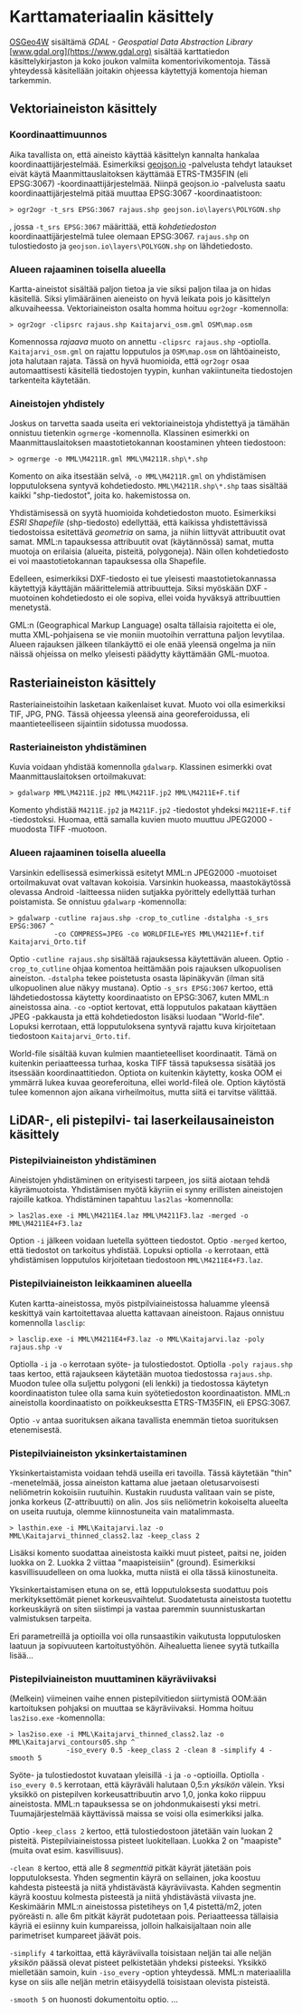 # Karttamateriaalin käsittely

[OSGeo4W](https://trac.osgeo.org/osgeo4w/) sisältämä *GDAL - Geospatial Data Abstraction Library*
[www.gdal.org](https://www.gdal.org) sisältää karttatiedon käsittelykirjaston ja koko joukon
valmiita komentorivikomentoja. Tässä yhteydessä käsitellään joitakin ohjeessa käytettyjä komentoja
hieman tarkemmin.

## Vektoriaineiston käsittely

### Koordinaattimuunnos

Aika tavallista on, että aineisto käyttää käsittelyn kannalta hankalaa koordinaattijärjestelmää.
Esimerkiksi [geojson.io](https://geojson.io) -palvelusta tehdyt lataukset eivät käytä
Maanmittauslaitoksen käyttämää ETRS-TM35FIN (eli EPSG:3067) -koordinaattijärjestelmää. Niinpä
geojson.io -palvelusta saatu koordinaattijärjestelmä pitää muuttaa EPSG:3067 -koordinaatistoon:

```
> ogr2ogr -t_srs EPSG:3067 rajaus.shp geojson.io\layers\POLYGON.shp
```

, jossa `-t_srs EPSG:3067` määrittää, että *kohdetiedoston* koordinaattijärjestelmä tulee olemaan EPSG:3067.
`rajaus.shp` on tulostiedosto ja `geojson.io\layers\POLYGON.shp` on lähdetiedosto.

### Alueen rajaaminen toisella alueella

Kartta-aineistot sisältää paljon tietoa ja vie siksi paljon tilaa ja on hidas käsitellä. Siksi ylimääräinen
aieneisto on hyvä leikata pois jo käsittelyn alkuvaiheessa. Vektoriaineiston osalta homma hoituu `ogr2ogr`
-komennolla:

```
> ogr2ogr -clipsrc rajaus.shp Kaitajarvi_osm.gml OSM\map.osm
```

Komennossa *rajaava* muoto on annettu `-clipsrc rajaus.shp` -optiolla. `Kaitajarvi_osm.gml` on rajattu
lopputulos ja `OSM\map.osm` on lähtöaineisto, jota halutaan rajata. Tässä on hyvä huomioida, että `ogr2ogr`
osaa automaattisesti käsitellä tiedostojen tyypin, kunhan vakiintuneita tiedostojen tarkenteita käytetään.

### Aineistojen yhdistely

Joskus on tarvetta saada useita eri vektoriaineistoja yhdistettyä ja tämähän onnistuu tietenkin `ogrmerge` -komennolla.
Klassinen esimerkki on Maanmittauslaitoksen maastotietokannan koostaminen yhteen tiedostoon:

```
> ogrmerge -o MML\M4211R.gml MML\M4211R.shp\*.shp
```

Komento on aika itsestään selvä, `-o MML\M4211R.gml` on yhdistämisen lopputuloksena syntyvä kohdetiedosto.
`MML\M4211R.shp\*.shp` taas sisältää kaikki "shp-tiedostot", joita ko. hakemistossa on.

Yhdistämisessä on syytä huomioida kohdetiedoston muoto. Esimerkiksi *ESRI Shapefile* (shp-tiedosto) edellyttää,
että kaikissa yhdistettävissä tiedostoissa esitettävä *geometria* on sama, ja niihin liittyvät attribuutit ovat
samat. MML:n tapauksessa attribuutit ovat (käytännössä) samat, mutta muotoja on erilaisia (alueita, pisteitä,
polygoneja). Näin ollen kohdetiedosto ei voi maastotietokannan tapauksessa olla Shapefile.

Edelleen, esimerkiksi DXF-tiedosto ei tue yleisesti maastotietokannassa käytettyjä käyttäjän määrittelemiä
attribuutteja. Siksi myöskään DXF -muotoinen kohdetiedosto ei ole sopiva, ellei voida hyväksyä attribuuttien
menetystä.

GML:n (Geographical Markup Language) osalta tällaisia rajoitetta ei ole, mutta XML-pohjaisena se vie moniin
muotoihin verrattuna paljon levytilaa. Alueen rajauksen jälkeen tilankäyttö ei ole enää yleensä ongelma ja niin
näissä ohjeissa on melko yleisesti päädytty käyttämään GML-muotoa.

## Rasteriaineiston käsittely

Rasteriaineistoihin lasketaan kaikenlaiset kuvat. Muoto voi olla esimerkiksi TIF, JPG, PNG. Tässä ohjeessa
yleensä aina georeferoidussa, eli maantieteelliseen sijaintiin sidotussa muodossa.

### Rasteriaineiston yhdistäminen

Kuvia voidaan yhdistää komennolla `gdalwarp`. Klassinen esimerkki ovat Maanmittauslaitoksen ortoilmakuvat:

```
> gdalwarp MML\M4211E.jp2 MML\M4211F.jp2 MML\M4211E+F.tif
```

Komento yhdistää `M4211E.jp2` ja `M4211F.jp2` -tiedostot yhdeksi `M4211E+F.tif` -tiedostoksi. Huomaa, että
samalla kuvien muoto muuttuu JPEG2000 -muodosta TIFF -muotoon.

### Alueen rajaaminen toisella alueella

Varsinkin edellisessä esimerkissä esitetyt MML:n JPEG2000 -muotoiset ortoilmakuvat ovat valtavan kokoisia. Varsinkin
huokeassa, maastokäytössä olevassa Android -laitteessa niiden sutjakka pyörittely edellyttää turhan poistamista.
Se onnistuu `gdalwarp` -komennolla:

```
> gdalwarp -cutline rajaus.shp -crop_to_cutline -dstalpha -s_srs EPSG:3067 ^
           -co COMPRESS=JPEG -co WORLDFILE=YES MML\M4211E+f.tif Kaitajarvi_Orto.tif
```

Optio `-cutline rajaus.shp` sisältää rajauksessa käytettävän alueen. Optio `-crop_to_cutline` ohjaa komentoa 
heittämään pois rajauksen ulkopuolisen aineiston. `-dstalpha` tekee poistetusta osasta läpinäkyvän (ilman sitä
ulkopuolinen alue näkyy mustana). Optio `-s_srs EPSG:3067` kertoo, että lähdetiedostossa käytetty koordinaatisto
on EPSG:3067, kuten MML:n aineistossa aina. `-co` -optiot kertovat, että lopputulos pakataan käyttäen JPEG -pakkausta
ja että kohdetiedoston lisäksi luodaan "World-file". Lopuksi kerrotaan, että lopputuloksena syntyvä rajattu kuva
kirjoitetaan tiedostoon `Kaitajarvi_Orto.tif`.

World-file sisältää kuvan kulmien maantieteelliset koordinaatit. Tämä on kuitenkin periaatteessa turhaa, koska TIFF 
tässä tapuksessa sisätää jos itsessään koordinaattitiedon. Optiota on kuitenkin käytetty, koska OOM ei ymmärrä lukea
kuvaa georeferoituna, ellei world-fileä ole. Option käytöstä tulee komennon ajon aikana virheilmoitus, mutta siitä
ei tarvitse välittää.

## LiDAR-, eli pistepilvi- tai laserkeilausaineiston käsittely

### Pistepilviaineiston yhdistäminen

Aineistojen yhdistäminen on erityisesti tarpeen, jos siitä aiotaan tehdä käyrämuotoista. Yhdistämisen myötä käyriin
ei synny erillisten aineistojen rajoille katkoa. Yhdistäminen tapahtuu `las2las` -komennolla:

```
> las2las.exe -i MML\M4211E4.laz MML\M4211F3.laz -merged -o MML\M4211E4+F3.laz
```

Option `-i` jälkeen voidaan luetella syötteen tiedostot. Optio `-merged` kertoo, että tiedostot on tarkoitus yhdistää.
Lopuksi optiolla `-o` kerrotaan, että yhdistämisen lopputulos kirjoitetaan tiedostoon `MML\M4211E4+F3.laz`.

### Pistepilviaineiston leikkaaminen alueella

Kuten kartta-aineistossa, myös pistpilviaineistossa haluamme yleensä keskittyä vain kartoitettavaa aluetta
kattavaan aineistoon. Rajaus onnistuu komennolla `lasclip`:

```
> lasclip.exe -i MML\M4211E4+F3.laz -o MML\Kaitajarvi.laz -poly rajaus.shp -v
```

Optiolla `-i` ja `-o` kerrotaan syöte- ja tulostiedostot. Optiolla `-poly rajaus.shp` taas kertoo, että rajaukseen
käytetään muotoa tiedostossa `rajaus.shp`. Muodon tulee olla suljettu polygoni (eli lenkki) ja tiedostossa käytetyn
koordinaatiston tulee olla sama kuin syötetiedoston koordinaatiston. MML:n aineistolla koordinaatisto on poikkeuksestta
ETRS-TM35FIN, eli EPSG:3067. 

Optio `-v` antaa suorituksen aikana tavallista enemmän tietoa suorituksen etenemisestä.

### Pistepilviaineiston yksinkertaistaminen

Yksinkertaistamista voidaan tehdä useilla eri tavoilla. Tässä käytetään "thin" -menetelmää, jossa aineiston kattama
alue jaetaan oletusarvoisesti neliömetrin kokoisiin ruutuihin. Kustakin ruudusta valitaan vain se piste, jonka
korkeus (Z-attribuutti) on alin. Jos siis neliömetrin kokoiselta alueelta on useita ruutuja, olemme kiinnostuneita
vain matalimmasta.

```
> lasthin.exe -i MML\Kaitajarvi.laz -o MML\Kaitajarvi_thinned_class2.laz -keep_class 2
```

Lisäksi komento suodattaa aineistosta kaikki muut pisteet, paitsi ne, joiden luokka on 2. Luokka 2 viittaa
"maapisteisiin" (ground). Esimerkiksi kasvillisuudelleen on oma luokka, mutta niistä ei olla tässä kiinostuneita.

Yksinkertaistamisen etuna on se, että lopputuloksesta suodattuu pois merkityksettömät pienet korkeusvaihtelut.
Suodatetusta aineistosta tuotettu korkeuskäyrä on siten siistimpi ja vastaa paremmin suunnistuskartan valmistuksen
tarpeita.

Eri parametreillä ja optioilla voi olla runsaastikin vaikutusta lopputulosken laatuun ja sopivuuteen kartoitustyöhön.
Aihealuetta lienee syytä tutkailla lisää...

### Pistepilviaineiston muuttaminen käyräviivaksi

(Melkein) viimeinen vaihe ennen pistepilvitiedon siirtymistä OOM:ään kartoituksen pohjaksi on muuttaa se käyräviivaksi.
Homma hoituu `las2iso.exe` -komennolla:

```
> las2iso.exe -i MML\Kaitajarvi_thinned_class2.laz -o MML\Kaitajarvi_contours05.shp ^
              -iso_every 0.5 -keep_class 2 -clean 8 -simplify 4 -smooth 5
```

Syöte- ja tulostiedostot kuvataan yleisillä `-i` ja `-o` -optioilla. Optiolla `-iso_every 0.5` kerrotaan, että
käyräväli halutaan 0,5:n *yksikön* välein. Yksi yksikkö on pistepilven korkeusattribuutin arvo 1,0, jonka koko
riippuu aineistosta. MML:n tapauksessa se on johdonmukaisesti yksi metri. Tuumajärjestelmää käyttävissä maissa
se voisi olla esimerkiksi jalka.

Optio `-keep_class 2` kertoo, että tulostiedostoon jätetään vain luokan 2 pisteitä. Pistepilviaineistossa pisteet
luokitellaan. Luokka 2 on "maapiste" (muita ovat esim. kasvillisuus).

`-clean 8` kertoo, että alle 8 *segmenttiä* pitkät käyrät jätetään pois lopputuloksesta. Yhden segmentin käyrä
on sellainen, joka koostuu kahdesta pisteestä ja niitä yhdistävästä käyräviivasta. Kahden segmentin käyrä koostuu
kolmesta pisteestä ja niitä yhdistävästä viivasta jne. Keskimäärin MML:n aineistossa pistetiheys on 1,4 pistettä/m2,
joten pyöreästi n. alle 6m pitkät käyrät pudotetaan pois. Periaatteessa tällaisia käyriä ei esiinny kuin kumpareissa,
jolloin halkaisijaltaan noin alle parimetriset kumpareet jäävät pois.

`-simplify 4` tarkoittaa, että käyräviivalla toisistaan neljän tai alle neljän *yksikön* päässä olevat pisteet pelkistetään
yhdeksi pisteeksi. Yksikkö mielletään samoin, kuin `-iso_every` -option yhteydessä. MML:n materiaalilla kyse on siis
alle neljän metrin etäisyydellä toisistaan olevista pisteistä. 

`-smooth 5` on huonosti dokumentoitu optio. ...
